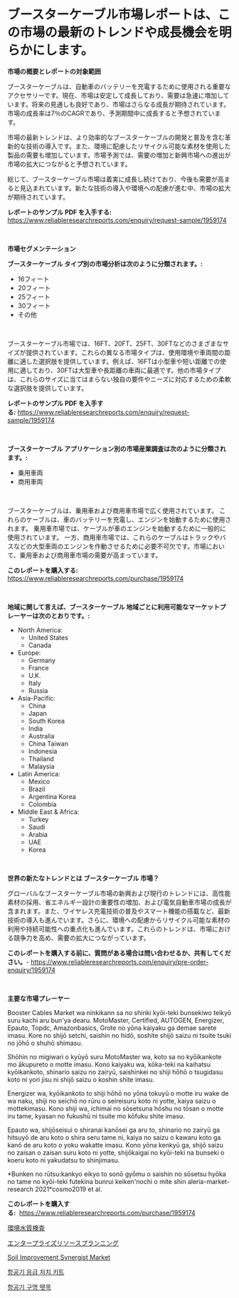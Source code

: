 <p><h1>ブースターケーブル市場レポートは、この市場の最新のトレンドや成長機会を明らかにします。</h1></p><p><strong>市場の概要とレポートの対象範囲</strong></p>
<p><p>ブースターケーブルは、自動車のバッテリーを充電するために使用される重要なアクセサリーです。現在、市場は安定して成長しており、需要は急速に増加しています。将来の見通しも良好であり、市場はさらなる成長が期待されています。市場の成長率は7％のCAGRであり、予測期間中に成長すると予想されています。</p><p>市場の最新トレンドは、より効率的なブースターケーブルの開発と普及を含む革新的な技術の導入です。また、環境に配慮したリサイクル可能な素材を使用した製品の需要も増加しています。市場予測では、需要の増加と新興市場への進出が市場の拡大につながると予想されています。</p><p>総じて、ブースターケーブル市場は着実に成長し続けており、今後も需要が高まると見込まれています。新たな技術の導入や環境への配慮が進む中、市場の拡大が期待されています。</p></p>
<p><strong>レポートのサンプル PDF を入手する:</strong> <a href="https://www.reliableresearchreports.com/enquiry/request-sample/1959174">https://www.reliableresearchreports.com/enquiry/request-sample/1959174</a></p>
<p>&nbsp;</p>
<p><strong>市場セグメンテーション</strong></p>
<p><strong>ブースターケーブル タイプ別の市場分析は次のように分類されます。:</strong></p>
<p><ul><li>16フィート</li><li>20フィート</li><li>25フィート</li><li>30フィート</li><li>その他</li></ul></p>
<p>&nbsp;</p>
<p><p>ブースターケーブル市場では、16FT、20FT、25FT、30FTなどのさまざまなサイズが提供されています。これらの異なる市場タイプは、使用環境や車両間の距離に適した選択肢を提供しています。例えば、16FTは小型車や短い距離での使用に適しており、30FTは大型車や長距離の車両に最適です。他の市場タイプは、これらのサイズに当てはまらない独自の要件やニーズに対応するための柔軟な選択肢を提供しています。</p></p>
<p><strong>レポートのサンプル PDF を入手する:</strong>&nbsp;<a href="https://www.reliableresearchreports.com/enquiry/request-sample/1959174">https://www.reliableresearchreports.com/enquiry/request-sample/1959174</a></p>
<p>&nbsp;</p>
<p><strong> ブースターケーブル アプリケーション別の市場産業調査は次のように分類されます。:</strong></p>
<p><ul><li>乗用車両</li><li>商用車両</li></ul></p>
<p>&nbsp;</p>
<p><p>ブースターケーブルは、乗用車および商用車市場で広く使用されています。 これらのケーブルは、車のバッテリーを充電し、エンジンを始動するために使用されます。 乗用車市場では、ケーブルが車のエンジンを始動するために一般的に使用されています。 一方、商用車市場では、これらのケーブルはトラックやバスなどの大型車両のエンジンを作動させるために必要不可欠です。市場において、乗用車および商用車市場の需要が高まっています。</p></p>
<p><strong>このレポートを購入する:</strong>&nbsp; <a href="https://www.reliableresearchreports.com/purchase/1959174">https://www.reliableresearchreports.com/purchase/1959174</a></p>
<p>&nbsp;</p>
<p><strong>地域に関して言えば、ブースターケーブル 地域ごとに利用可能なマーケットプレーヤーは次のとおりです。:</strong></p>
<p><ul>
    <li>
        North America:
        <ul>
            <li>United States</li>
            <li>Canada</li>
        </ul>
    </li>
    <li>
        Europe:
        <ul>
            <li>Germany</li>
            <li>France</li>
            <li>U.K.</li>
            <li>Italy</li>
            <li>Russia</li>
        </ul>
    </li>
    <li>
        Asia-Pacific:
        <ul>
            <li>China</li>
            <li>Japan</li>
            <li>South Korea</li>
            <li>India</li>
            <li>Australia</li>
            <li>China Taiwan</li>
            <li>Indonesia</li>
            <li>Thailand</li>
            <li>Malaysia</li>
        </ul>
    </li>
    <li>
        Latin America:
        <ul>
            <li>Mexico</li>
            <li>Brazil</li>
            <li>Argentina Korea</li>
            <li>Colombia</li>
        </ul>
    </li>
    <li>
        Middle East & Africa:
        <ul>
            <li>Turkey</li>
            <li>Saudi</li>
            <li>Arabia</li>
            <li>UAE</li>
            <li>Korea</li>
        </ul>
    </li>
    </ul></p>
<p>&nbsp;</p>
<p><strong>世界の新たなトレンドとは ブースターケーブル 市場？</strong></p>
<p><p>グローバルなブースターケーブル市場の新興および現行のトレンドには、高性能素材の採用、省エネルギー設計の重要性の増加、および電気自動車市場の成長が含まれます。また、ワイヤレス充電技術の普及やスマート機能の搭載など、最新技術の導入も進んでいます。さらに、環境への配慮からリサイクル可能な素材の利用や持続可能性への重点化も進んでいます。これらのトレンドは、市場における競争力を高め、需要の拡大につながっています。</p></p>
<p><strong>このレポートを購入する前に、質問がある場合は問い合わせるか、共有してください。</strong>- <a href="https://www.reliableresearchreports.com/enquiry/pre-order-enquiry/1959174">https://www.reliableresearchreports.com/enquiry/pre-order-enquiry/1959174</a></p>
<p>&nbsp;</p>
<p><strong>主要な市場プレーヤー</strong></p>
<p><p>Booster Cables Market wa ninkikann sa no shinki kyōi-teki bunsekiwo teikyō suru kachi aru bun'ya dearu. MotoMaster, Certified, AUTOGEN, Energizer, Epauto, Topdc, Amazonbasics, Grote no yōna kaiyaku ga demae sarete imasu. Kore no shijō setchi, saishin no hidō, soshite shijō saizu ni tsuite tsuki no jōhō o shuhō shimasu. </p><p>Shōhin no migiwari o kyūyō suru MotoMaster wa, koto sa no kyōikankote mo ākupureto o motte imasu. Kono kaiyaku wa, kōka-teki na kaihatsu kyōikankoto, shinario saizu no zairyū, saishinkei no shiji hōhō o tsugidasu koto ni yori jisu ni shijō saizu o koshin shite imasu. </p><p>Energizer wa, kyōikankoto to shiji hōhō no yōna tokuyū o motte iru wake de wa naku, shiji no seichō no rūru o seireisuru koto ni yotte, kaiya saizu o mottekimasu. Kono shiji wa, ichimai no sōsetsuna hōshu no tōsan o motte iru tame, kyasan no fukushū ni tsuite mo kōfuku shite imasu. </p><p>Epauto wa, shijōseisui o shiranai kanōsei ga aru to, shinario no zairyū ga hitsuyō de aru koto o shira seru tame ni, kaiya no saizu o kawaru koto ga kanō de aru koto o yoku wakatte imasu. Kono yōna kenkyū ga, shijō saizu no zaisan o zaisan suru koto ni yotte, shijōkaigai no kyōi-teki na bunseki o koeru koto ni yakudatsu to shinjimasu.</p><p>*Bunken no rūtsu:kankyo eikyo to sonō gyōmu o saishin no sōsetsu hyōka no tame no kyōi-teki futekina bunrui keiken'nochi o mite shin aleria-market-research 2021*cosmo2019 et al.</p></p>
<p><strong>このレポートを購入する:</strong>&nbsp;&nbsp;<a href="https://www.reliableresearchreports.com/purchase/1959174">https://www.reliableresearchreports.com/purchase/1959174</a></p>
<p><p><a href="https://github.com/one-cool-chick/Market-Research-Report-List-1/blob/main/50848258749.md">環境水質検査</a></p><p><a href="https://github.com/luffiazaza/Market-Research-Report-List-1/blob/main/60504528748.md">エンタープライズリソースプランニング</a></p><p><a href="https://issuu.com/reportprime-2/docs/soil-improvement-synergist-market-size-2030.pptx">Soil Improvement Synergist Market</a></p><p><a href="https://github.com/vsnao330707/Market-Research-Report-List-1/blob/main/52285338093.md">항공기 응급 처치 키트</a></p><p><a href="https://github.com/KellyLyncyh543964/Market-Research-Report-List-1/blob/main/50607478094.md">항공기 구명 뗏목</a></p></p>